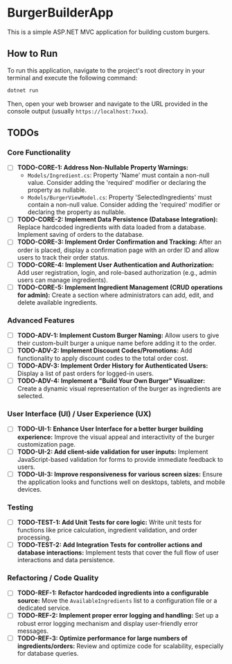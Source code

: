 # BurgerBuilderApp

This is a simple ASP.NET MVC application for building custom burgers.

## How to Run

To run this application, navigate to the project's root directory in your terminal and execute the following command:

```bash
dotnet run
```

Then, open your web browser and navigate to the URL provided in the console output (usually `https://localhost:7xxx`).

## TODOs

### Core Functionality

- [ ] **TODO-CORE-1: Address Non-Nullable Property Warnings:**
  - `Models/Ingredient.cs`: Property 'Name' must contain a non-null value. Consider adding the 'required' modifier or declaring the property as nullable.
  - `Models/BurgerViewModel.cs`: Property 'SelectedIngredients' must contain a non-null value. Consider adding the 'required' modifier or declaring the property as nullable.
- [ ] **TODO-CORE-2: Implement Data Persistence (Database Integration):** Replace hardcoded ingredients with data loaded from a database. Implement saving of orders to the database.
- [ ] **TODO-CORE-3: Implement Order Confirmation and Tracking:** After an order is placed, display a confirmation page with an order ID and allow users to track their order status.
- [ ] **TODO-CORE-4: Implement User Authentication and Authorization:** Add user registration, login, and role-based authorization (e.g., admin users can manage ingredients).
- [ ] **TODO-CORE-5: Implement Ingredient Management (CRUD operations for admin):** Create a section where administrators can add, edit, and delete available ingredients.

### Advanced Features

- [ ] **TODO-ADV-1: Implement Custom Burger Naming:** Allow users to give their custom-built burger a unique name before adding it to the order.
- [ ] **TODO-ADV-2: Implement Discount Codes/Promotions:** Add functionality to apply discount codes to the total order cost.
- [ ] **TODO-ADV-3: Implement Order History for Authenticated Users:** Display a list of past orders for logged-in users.
- [ ] **TODO-ADV-4: Implement a "Build Your Own Burger" Visualizer:** Create a dynamic visual representation of the burger as ingredients are selected.

### User Interface (UI) / User Experience (UX)

- [ ] **TODO-UI-1: Enhance User Interface for a better burger building experience:** Improve the visual appeal and interactivity of the burger customization page.
- [ ] **TODO-UI-2: Add client-side validation for user inputs:** Implement JavaScript-based validation for forms to provide immediate feedback to users.
- [ ] **TODO-UI-3: Improve responsiveness for various screen sizes:** Ensure the application looks and functions well on desktops, tablets, and mobile devices.

### Testing

- [ ] **TODO-TEST-1: Add Unit Tests for core logic:** Write unit tests for functions like price calculation, ingredient validation, and order processing.
- [ ] **TODO-TEST-2: Add Integration Tests for controller actions and database interactions:** Implement tests that cover the full flow of user interactions and data persistence.

### Refactoring / Code Quality

- [ ] **TODO-REF-1: Refactor hardcoded ingredients into a configurable source:** Move the `AvailableIngredients` list to a configuration file or a dedicated service.
- [ ] **TODO-REF-2: Implement proper error logging and handling:** Set up a robust error logging mechanism and display user-friendly error messages.
- [ ] **TODO-REF-3: Optimize performance for large numbers of ingredients/orders:** Review and optimize code for scalability, especially for database queries.